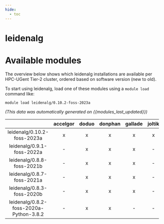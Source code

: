 ```yaml
---
hide:
  - toc
---
```


leidenalg
=========

# Available modules


The overview below shows which leidenalg installations are available per HPC-UGent Tier-2 cluster, ordered based on software version (new to old).

To start using leidenalg, load one of these modules using a `module load` command like:

```shell
module load leidenalg/0.10.2-foss-2023a
```

*(This data was automatically generated on {{modules_last_updated}})*  

| |accelgor|doduo|donphan|gallade|joltik|shinx|skitty|
| :---: | :---: | :---: | :---: | :---: | :---: | :---: | :---: |
|leidenalg/0.10.2-foss-2023a|x|x|x|x|x|x|x|
|leidenalg/0.9.1-foss-2022a|-|x|x|x|-|x|-|
|leidenalg/0.8.8-foss-2021b|-|x|x|x|-|-|-|
|leidenalg/0.8.7-foss-2021a|-|x|x|x|-|-|-|
|leidenalg/0.8.3-foss-2020b|-|x|x|x|-|-|-|
|leidenalg/0.8.2-foss-2020a-Python-3.8.2|-|x|x|-|-|-|-|
